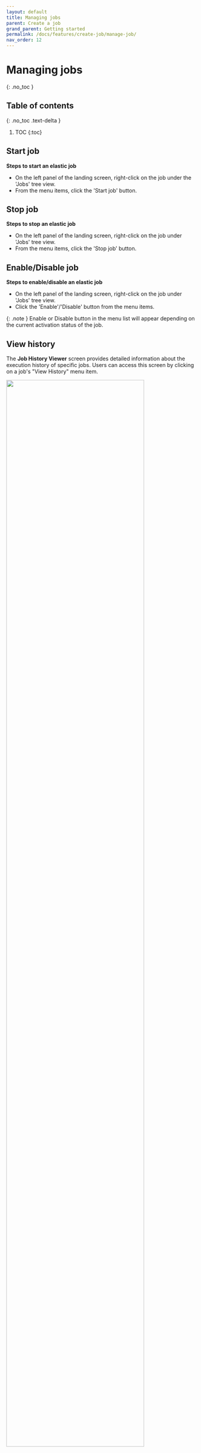 ```yaml
---
layout: default
title: Managing jobs
parent: Create a job
grand_parent: Getting started
permalink: /docs/features/create-job/manage-job/
nav_order: 12
---
```


# Managing jobs
{: .no_toc }

## Table of contents
{: .no_toc .text-delta }

1. TOC
{:toc}

## Start job
 **Steps to start an elastic job**
   - On the left panel of the landing screen, right-click on the job under the 'Jobs' tree view.
   - From the menu items, click the 'Start job' button.

## Stop job
 **Steps to stop an elastic job**
   - On the left panel of the landing screen, right-click on the job under 'Jobs' tree view.
   - From the menu items, click the 'Stop job' button.

## Enable/Disable job
 **Steps to enable/disable an elastic job**
   - On the left panel of the landing screen, right-click on the job under 'Jobs' tree view.
   - Click the 'Enable'/'Disable' button from the menu items. 

{: .note } 
Enable or Disable button in the menu list will appear depending on the current activation status of the job.

## View history
The **Job History Viewer** screen provides detailed information about the execution history of specific jobs. Users can access this screen by clicking on a job's "View History" menu item.

   <img src="../../../../media/job-history-screen.png"  style="width:85%; height:85%">

### Features and Information Displayed:
{: .no_toc }
1. **Job List:**
   - Displays a list of jobs with their names, creation times, start times, end times, lifecycle statuses, and messages.
   - Users can select a job to view its specific steps and details.

2. **Step Details:**
   - Upon selecting a job, users are presented with the steps associated with that job.
   - Information includes step name, start time, end time, lifecycle status, target type, and target server name.

3. **Execution Message:**
   - At the bottom of the screen is a message displaying the success or failure status of the step execution along with additional details.

### Navigation:
{: .no_toc }
Users can navigate through different jobs and their steps to monitor and analyze their execution histories.
